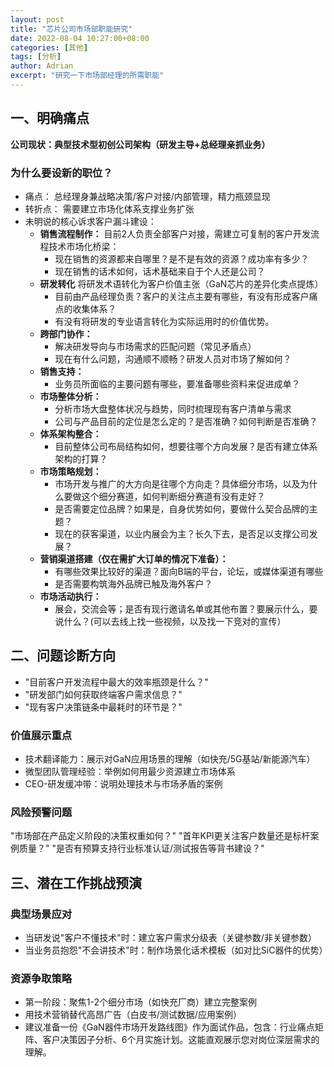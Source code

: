 ```yaml
---
layout: post
title: "芯片公司市场部职能研究"
date: 2022-08-04 10:27:00+08:00
categories: [其他]
tags: [分析]
author: Adrian
excerpt: "研究一下市场部经理的所需职能" 
---
```

## 一、明确痛点
**公司现状：典型技术型初创公司架构（研发主导+总经理亲抓业务）**
### 为什么要设新的职位？
- 痛点： 总经理身兼战略决策/客户对接/内部管理，精力瓶颈显现
- 转折点： 需要建立市场化体系支撑业务扩张
- 未明说的核心诉求​客户漏斗建设：
  - **销售流程制作：** 目前2人负责全部客户对接，需建立可复制的客户开发流程​技术市场化桥梁：
    - 现在销售的资源都来自哪里？是不是有效的资源？成功率有多少？
    - 现在销售的话术如何，话术基础来自于个人还是公司？
  - **研发转化** 将研发术语转化为客户价值主张（GaN芯片的差异化卖点提炼）
    - 目前由产品经理负责？客户的关注点主要有哪些，有没有形成客户痛点的收集体系？
    - 有没有将研发的专业语言转化为实际运用时的价值优势。
  - **跨部门协作：**
    - 解决研发导向与市场需求的匹配问题（常见矛盾点）
    - 现在有什么问题，沟通顺不顺畅？研发人员对市场了解如何？
  - **销售支持：**
    - 业务员所面临的主要问题有哪些，要准备哪些资料来促进成单？
  - **市场整体分析：**
    - 分析市场大盘整体状况与趋势，同时梳理现有客户清单与需求
    - 公司与产品目前的定位是怎么定的？是否准确？如何判断是否准确？
  - **体系架构整合：**
    - 目前整体公司布局结构如何，想要往哪个方向发展？是否有建立体系架构的打算？
  - **市场策略规划：**
    - 市场开发与推广的大方向是往哪个方向走？具体细分市场，以及为什么要做这个细分赛道，如何判断细分赛道有没有走好？
    - 是否需要定位品牌？如果是，自身优势如何，要做什么契合品牌的主题？
    - 现在的获客渠道，以业内展会为主？长久下去，是否足以支撑公司发展？
  - **营销渠道搭建（仅在需扩大订单的情况下准备）：**
    - 有哪些效果比较好的渠道？面向B端的平台，论坛，或媒体渠道有哪些
    - 是否需要构筑海外品牌已触及海外客户？
  - **市场活动执行：**
    - 展会，交流会等；是否有现行邀请名单或其他布置？要展示什么，要说什么？(可以去线上找一些视频，以及找一下竞对的宣传）

## 二、问题诊断方向
- "目前客户开发流程中最大的效率瓶颈是什么？"
- "研发部门如何获取终端客户需求信息？"
- "现有客户决策链条中最耗时的环节是？"

### 价值展示重点
- ​技术翻译能力：展示对GaN应用场景的理解（如快充/5G基站/新能源汽车）
- ​微型团队管理经验：举例如何用最少资源建立市场体系
- ​CEO-研发缓冲带：说明处理技术与市场矛盾的案例

### 风险预警问题
"市场部在产品定义阶段的决策权重如何？"
"首年KPI更关注客户数量还是标杆案例质量？"
"是否有预算支持行业标准认证/测试报告等背书建设？"

## 三、潜在工作挑战预演
### ​典型场景应对
- 当研发说"客户不懂技术"时：建立客户需求分级表（关键参数/非关键参数）
- 当业务员抱怨"不会讲技术"时：制作场景化话术模板（如对比SiC器件的优势）

### 资源争取策略
- 第一阶段：聚焦1-2个细分市场（如快充厂商）建立完整案例
- 用技术营销替代高昂广告（白皮书/测试数据/应用案例）
- 建议准备一份《GaN器件市场开发路线图》作为面试作品，包含：行业痛点矩阵、客户决策因子分析、6个月实施计划。这能直观展示您对岗位深层需求的理解。

